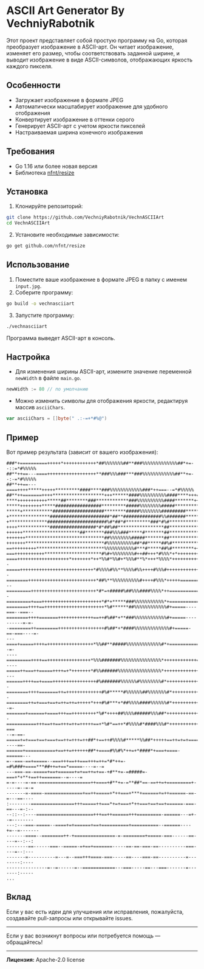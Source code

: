 # ASCII Art Generator By VechniyRabotnik

Этот проект представляет собой простую программу на Go, которая преобразует изображение в ASCII-арт. Он читает изображение, изменяет его размер, чтобы соответствовать заданной ширине, и выводит изображение в виде ASCII-символов, отображающих яркость каждого пикселя.

## Особенности

- Загружает изображение в формате JPEG
- Автоматически масштабирует изображение для удобного отображения
- Конвертирует изображение в оттенки серого
- Генерирует ASCII-арт с учетом яркости пикселей
- Настраиваемая ширина конечного изображения

## Требования

- Go 1.16 или более новая версия
- Библиотека [nfnt/resize](https://github.com/nfnt/resize)

## Установка

1. Клонируйте репозиторий:

```bash
git clone https://github.com/VechniyRabotnik/VechnASCIIArt
cd VechnASCIIArt
```

2. Установите необходимые зависимости:

```bash
go get github.com/nfnt/resize
```

## Использование

1. Поместите ваше изображение в формате JPEG в папку с именем `input.jpg`.
2. Соберите программу:

```bash
go build -o vechnasciiart
```

3. Запустите программу:

```bash
./vechnasciiart
```

Программа выведет ASCII-арт в консоль.

## Настройка

- Для изменения ширины ASCII-арт, измените значение переменной `newWidth` в файле `main.go`.

```go
newWidth := 80 // по умолчанию
```

- Можно изменить символы для отображения яркости, редактируя массив `asciiChars`.

```go
var asciiChars = []byte(" .:-=+*#%@")
```

## Пример

Вот пример результата (зависит от вашего изображения):

```
###*+==========+++++*++++++++++++*##%%%%%%%##**###%%%%%%%%%%%%%##*+=--::=*#%%%%%
##**++==---====++++++++++++++++++**###%%%###***###%%%%%%%%%%%%##**+=--:-=*#%%%%%
##**++==---====++++*****+++++*********####****###%%%%%%%%%%%%###*++===--=*#%%%%%
##**++=======++++*******************+++******####%%%%%%%%%%####****+++==+*#%%%%%
****+++++++++++*****##********###************###%%%%%%%%%%####*******+++++*#%%%%
*****++++++++*****#################*********#####%%%%%%%%#####*************###%%
*****+***********###################********#####%%%%%%%%#########***********###
+***************######################*##**##############%%#######**************
+**************######################%#*##*#*********###*#%#*******************+
++++************#################*#*##%##*****************##*****************+++
++++++*********************##*******###%%%###*****#*******##***************+++++
+++++++*****************************##%%%%%%%%#####*******##**************++++++
+++++++*****************************#%%%%%%%%%%##*##*****##%#*************++++++
==+++++++++*************************%%%%%%%%%%%#***#*****##%#********++++++++++=
===+++++++++++*********************#%#+%%%%%%%%#++##+++*#%%%*+*+++++++++++++++==
====+++++++++++++++++++*+++++++*++*%%#*%%#+*%%%#**%*+++*%%%%*+++++++++++++++====
-=====+++++++++++++++++++++++++++*#%%%%#%%**%%%%#%%++++#%%%#+++++++++++++++=====
-========+++++++++++++++++++++++++*##%**%%%%%%%%%%#++++#%%%*+++++===============
--=========++++++++++++++++++++++++*#*=+#####%##%%%####%%%%*++==================
-=========+===++++++++++++++++++++++*#*+*****###%%%%%%%%%%%*+==================-
========++++==++++++++++++++++++++++*%#******##%%%%%%%%%%%%#+=====----===--===--
========++++=======+++++++++++++==++#%##*+**###%%%%%%%%%%%%#+=====----------=-=-
-========++========+++++++++++++++++#%##*+*####%%%%%%%%%%%%%#+=====-==-===----=-
---====+=====++++=+++++++++++++++++*%%##**#####%%%%%%%%%%%%%#*+=============--=-
----=========++++==++++++++++++++++*%%%#######%%%%%%%%%%%%%%%*++++++++++++======
----=====++===++=====++++=+*+++++++*#%%######%%%%%%%%%%%%%%%%*++++++++++++++====
---======++++==+====++++++++++++++++#%#######%%%%%%#%%%%%%%%#*++++++++++++++====
-========++++=======++=+++++++++++++#%#*****#%%%%%%##%%%%%%%#*+++++++++++=++====
-========++=+===+==+=++=++=+++++*+++#%#***+*##%%%%####%%%%%%#*+++++++++++=+++=+=
-=-=======+======+====+++==+++++++++*%#*++++##%%%%######%%%##*++++++++++++====+=
-===========+++==++==+++=++=+++++==+*%#*==++*#%%%%#*####%%%#*+++++++++++++==-===
--=-==-=====+=+===+==+===+==++=+++=++##*+==++#%%%%#*****%%##*+++++==++=+=+=====-
----==-======+===========+==++=++++++##*+====#%%#%*++=+*####*+===+====-======---
=--===-==+=====--===+++==++===+++=++=*#*++=-=#%###+====***##++=+==*=====----=--=
---===-==-=====+==+======+=+==++=+==-+#**+=-=#####=-===+*+**+==++=======--=----=
=-=----=-==-===================++====+#**+=-=**##*==-==++=+=========+-----=--=-=
-------=-====-==============+==++=====+*++===+***+======+=++======-==-=---==----
:--------================+++=====++===*+=+===+*++===+==+==+======-===-==---=-:--
--::--:----=====================+++==++======+++=========-======---=+--=--------
---:---===-=====--====+=+======+==+==========+==========--======----+=--=-------
-------====--========++-+===============-=-========+=====-===------==----=--:--:
--------==------===--=====-=+==+=======-----==-==-===-==----------===----=--:---
-------=----------=---=--===+++====-===-----==----===-==----------=--------:----
---------------=--=------=--============---===-----==---===-------=-------:-----
...
```

## Вклад

Если у вас есть идеи для улучшения или исправления, пожалуйста, создавайте pull-запросы или открывайте issues.

---

Если у вас возникнут вопросы или потребуется помощь — обращайтесь!

---

**Лицензия:** Apache-2.0 license
